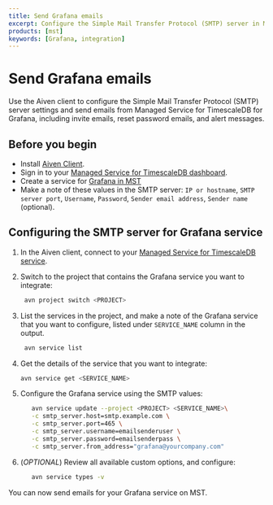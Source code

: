 ```yaml
---
title: Send Grafana emails
excerpt: Configure the Simple Mail Transfer Protocol (SMTP) server in MST for Grafana.
products: [mst]
keywords: [Grafana, integration]
---
```


# Send Grafana emails

Use the Aiven client to configure the Simple Mail Transfer Protocol (SMTP)
server settings and send emails from Managed Service for
TimescaleDB for Grafana, including invite emails, reset password emails, and alert
messages.

## Before you begin

*   Install [Aiven Client][aiven-client-mst].
*   Sign in to your [Managed Service for TimescaleDB dashboard][mst-login].
*   Create a service for [Grafana in MST][grafana-install]
*   Make a note of these values in the SMTP server: `IP or hostname`, `SMTP
    server port`, `Username`, `Password`, `Sender email address`, `Sender name`
    (optional).

<Procedure>

## Configuring the SMTP server for Grafana service

1.  In the Aiven client, connect to your
    [Managed Service for TimescaleDB service][aiven-client-mst].

1.  Switch to the project that contains the Grafana service you want to
    integrate:

    ```bash
     avn project switch <PROJECT>
    ```

1.  List the services in the project, and make a note of the Grafana service
    that you want to configure, listed under `SERVICE_NAME` column in the
    output.

    ```bash
     avn service list
    ```

1.  Get the details of the service that you want to integrate:

    ```bash
    avn service get <SERVICE_NAME>
    ```

1.  Configure the Grafana service using the SMTP values:

    ```bash
       avn service update --project <PROJECT> <SERVICE_NAME>\
       -c smtp_server.host=smtp.example.com \
       -c smtp_server.port=465 \
       -c smtp_server.username=emailsenderuser \
       -c smtp_server.password=emailsenderpass \
       -c smtp_server.from_address="grafana@yourcompany.com"
    ```

1.  (*OPTIONAL*) Review all available custom options, and configure:

    ```bash
       avn service types -v
    ```

You can now send emails for your Grafana service on MST.

</Procedure>

[grafana-install]: /tutorials/:currentVersion:/grafana/installation/#create-a-new-service-for-grafana
[mst-login]: https://portal.managed.timescale.com
[aiven-client-mst]: /mst/:currentVersion:/aiven-client/aiven-client-install
